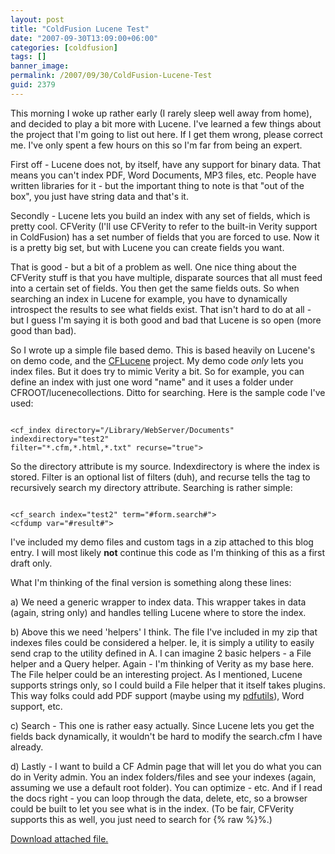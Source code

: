 ```yaml
---
layout: post
title: "ColdFusion Lucene Test"
date: "2007-09-30T13:09:00+06:00"
categories: [coldfusion]
tags: []
banner_image: 
permalink: /2007/09/30/ColdFusion-Lucene-Test
guid: 2379
---
```


This morning I woke up rather early (I rarely sleep well away from home), and decided to play a bit more with Lucene. I've learned a few things about the project that I'm going to list out here. If I get them wrong, please correct me. I've only spent a few hours on this so I'm far from being an expert.
<!--more-->
First off - Lucene does not, by itself, have any support for binary data. That means you can't index PDF, Word Documents, MP3 files, etc. People have written libraries for it - but the important thing to note is that "out of the box", you just have string data and that's it. 

Secondly - Lucene lets you build an index with any set of fields, which is pretty cool. CFVerity (I'll use CFVerity to refer to the built-in Verity support in ColdFusion) has a set number of fields that you are forced to use. Now it is a pretty big set, but with Lucene you can create fields you want.

That is good - but a bit of a problem as well. One nice thing about the CFVerity stuff is that you have multiple, disparate sources that all must feed into a certain set of fields. You then get the same fields outs. So when searching an index in Lucene for example, you have to dynamically introspect the results to see what fields exist. That isn't hard to do at all - but I guess I'm saying it is both good and bad that Lucene is so open (more good than bad).

So I wrote up a simple file based demo. This is based heavily on Lucene's on demo code, and the <a href="http://www.cflucene.org/cflucene/index.cfm?event=showHome">CFLucene</a> project. My demo code <i>only</i> lets you index files. But it does try to mimic Verity a bit. So for example, you can define an index with just one word "name" and it uses a folder under CFROOT/lucenecollections. Ditto for searching. Here is the sample code I've used:

<code>
&lt;cf_index directory="/Library/WebServer/Documents" indexdirectory="test2"
filter="*.cfm,*.html,*.txt" recurse="true"&gt;
</code>

So the directory attribute is my source. Indexdirectory is where the index is stored. Filter is an optional list of filters (duh), and recurse tells the tag to recursively search my directory attribute. Searching is rather simple:

<code>
&lt;cf_search index="test2" term="#form.search#"&gt;
&lt;cfdump var="#result#"&gt;
</code>

I've included my demo files and custom tags in a zip attached to this blog entry. I will most likely <b>not</b> continue this code as I'm thinking of this as a first draft only. 

What I'm thinking of the final version is something along these lines:

a) We need a generic wrapper to index data. This wrapper takes in data (again, string only) and handles telling Lucene where to store the index.

b) Above this we need 'helpers' I think. The file I've included in my zip that indexes files could be considered a helper. Ie, it is simply a utility to easily send crap to the utility defined in A. I can imagine 2 basic helpers - a File helper and a Query helper. Again - I'm thinking of Verity as my base here. The File helper could be an interesting project. As I mentioned, Lucene supports strings only, so I could build a File helper that it itself takes plugins. This way folks could add PDF support (maybe using my <a href="http://pdfutils.riaforge.org/">pdfutils</a>), Word support, etc.

c) Search - This one is rather easy actually. Since Lucene lets you get the fields back dynamically, it wouldn't be hard to modify the search.cfm I have already.

d) Lastly - I want to build a CF Admin page that will let you do what you can do in Verity admin. You an index folders/files and see your indexes (again, assuming we use a default root folder). You can optimize - etc. And if I read the docs right - you can loop through the data, delete, etc, so a browser could be built to let you see what is in the index. (To be fair, CFVerity supports this as well, you just need to search for {% raw %}%.)<p><a href='enclosures/D%{% endraw %}3A{% raw %}%5Chosts%{% endraw %}5Cwww{% raw %}%2Ecoldfusionjedi%{% endraw %}2Ecom{% raw %}%5Cenclosures%{% endraw %}2FArchive10%2Ezip'>Download attached file.</a></p>